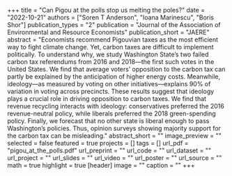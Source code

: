 +++
title = "Can Pigou at the polls stop us melting the poles?"
date = "2022-10-21"
authors = ["Soren T Anderson", "Ioana Marinescu", "Boris Shor"]
publication_types = "2"
publication = "Journal of the Association of Environmental and Resource Economists"
publication_short = "JAERE"
abstract = "Economists recommend Pigouvian taxes as the most efficient way to fight climate change. Yet, carbon taxes are difficult to implement politically. To understand why, we study Washington State’s two failed carbon tax referendums from 2016 and 2018—the first such votes in the United States. We find that average voters’ opposition to the carbon tax can partly be explained by the anticipation of higher energy costs. Meanwhile, ideology—as measured by voting on other initiatives—explains 90% of variation in voting across precincts. These results suggest that ideology plays a crucial role in driving opposition to carbon taxes. We find that revenue recycling interacts with ideology: conservatives preferred the 2016 revenue-neutral policy, while liberals preferred the 2018 green-spending policy. Finally, we forecast that no other state is liberal enough to pass Washington’s policies. Thus, opinion surveys showing majority support for the carbon tax can be misleading."
abstract_short = ""
image_preview = ""
selected = false
featured = true
projects = []
tags = []
url_pdf = "pigou_at_the_polls.pdf"
url_preprint = ""
url_code = ""
url_dataset = ""
url_project = ""
url_slides = ""
url_video = ""
url_poster = ""
url_source = ""
math = true
highlight = true
[header]
image = ""
caption = ""
+++
